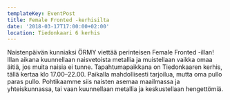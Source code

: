 ```yaml
---
templateKey: EventPost
title: Female Fronted -kerhisilta
date: '2018-03-17T17:00:00+02:00'
location: Tiedonkaari 6 kerhis
---
```

Naistenpäivän kunniaksi ÖRMY viettää perinteisen Female Fronted -illan! Illan aikana kuunnellaan naisvetoista metallia ja muistellaan vaikka omaa äitiä, jos muita naisia ei tunne. Tapahtumapaikkana on Tiedonkaaren kerhis, tällä kertaa klo 17.00–22.00. Paikalla mahdollisesti tarjoilua, mutta oma pullo paras pullo. Pohtikaamme siis naisten asemaa maailmassa ja yhteiskunnassa, tai vaan kuunnellaan metallia ja keskustellaan hengettömiä.
